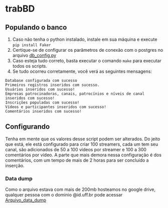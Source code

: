 # trabBD

## Populando o banco
1. Caso não tenha o python instalado, instale em sua máquina e execute `pip install Faker`
2. Certique-se de configurar os parâmetros de conexão com o postgres no arquivo [db_config.py](src/scripts/db_config.py)
3. Caso esteja tudo correto, basta executar o comando `make` para executar todos os scripts.
4. Se tudo ocorreu corretamente, você verá as seguintes mensagens:
```
Database configurada com sucesso
Primeiros registros inseridos com sucesso.
Usuários inseridos com sucesso!
Empresas patrocinadoras, canais, patrocínios e níveis de canal inseridos com sucesso!
Inscrições populadas com sucesso!
Vídeos e participantes inseridos com sucesso!
Comentários inseridos com sucesso!
```

## Configurando
Tenha em mente que os valores desse script podem ser alterados. Do jeito que está, ele está configurado para criar
100 streamers, cada um tem seu canal, são adicionados de 50 a 100 vídeos por streamer e 100 a 300 comentários por vídeo.
A parte que mais demora nessa configuração é dos comentários, com um tempo de mais de 2 horas para ser concluído a inserção.

### Data dump
Como o arquivo estava com mais de 200mb hosteamos no google drive, qualquer pessoa com o dominio @id.uff.br pode acessar
[Arquivo_data_dump](https://drive.google.com/file/d/1nJl9uopDu_SPqAwAJOI1ZRWRt1-yxnbw/view?usp=sharing)

